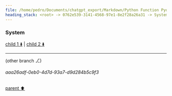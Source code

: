 ```yaml
---
file: /home/pedro/Documents/chatgpt_export/Markdown/Python Function Pydantic Model.md
heading_stack: <root> -> 0762e539-3141-4568-97e1-8e2f28a26a31 -> System -> 7310dbb5-540b-40ba-ba28-f730ab506660 -> System
---
```

### System

[child 1 ⬇️](#aaa26adf-0eb0-4d7d-93a7-d9d284b5c9f3) | [child 2 ⬇️](#aaa2f93b-be42-4159-b281-68247e96c202)

---

(other branch ⎇)
###### aaa26adf-0eb0-4d7d-93a7-d9d284b5c9f3
[parent ⬆️](#7310dbb5-540b-40ba-ba28-f730ab506660)

